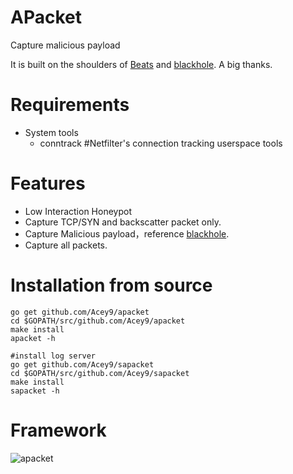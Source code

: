 # APacket

Capture malicious payload

It is built on the shoulders of [Beats](https://github.com/elastic/beats) and [blackhole](https://github.com/dudeintheshell/blackhole). A big thanks.

# Requirements
* System tools
  * conntrack #Netfilter's connection tracking userspace tools

# Features

* Low Interaction Honeypot
* Capture TCP/SYN and backscatter packet only.
* Capture Malicious payload，reference [blackhole](https://github.com/dudeintheshell/blackhole).
* Capture all packets.

# Installation from source

```
go get github.com/Acey9/apacket
cd $GOPATH/src/github.com/Acey9/apacket
make install
apacket -h

#install log server
go get github.com/Acey9/sapacket
cd $GOPATH/src/github.com/Acey9/sapacket
make install
sapacket -h
```

# Framework
![apacket](https://github.com/Acey9/apacket/raw/master/doc/images/apacket.png)
